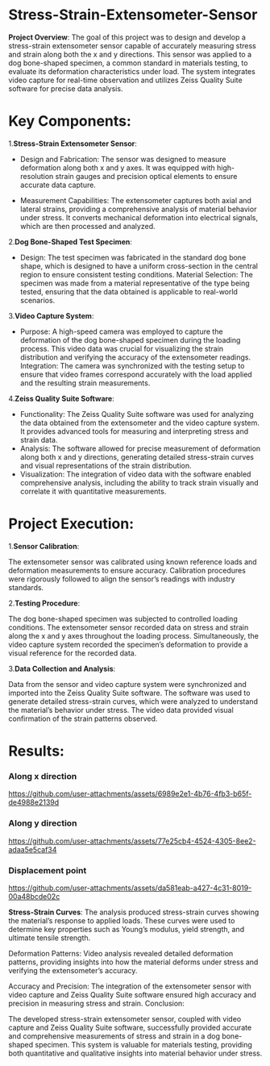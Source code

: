 # Stress-Strain-Extensometer-Sensor
**Project Overview**:
The goal of this project was to design and develop a stress-strain extensometer sensor capable of accurately measuring stress and strain along both the x and y directions. This sensor was applied to a dog bone-shaped specimen, a common standard in materials testing, to evaluate its deformation characteristics under load. The system integrates video capture for real-time observation and utilizes Zeiss Quality Suite software for precise data analysis.




# Key Components:

1.**Stress-Strain Extensometer Sensor**:

- Design and Fabrication: The sensor was designed to measure deformation along both x and y axes. It was equipped with high-resolution strain gauges and precision optical elements to ensure accurate data capture.

- Measurement Capabilities: The extensometer captures both axial and lateral strains, providing a comprehensive analysis of material behavior under stress. It converts mechanical deformation into electrical signals, which are then processed and analyzed.

2.**Dog Bone-Shaped Test Specimen**:

- Design: The test specimen was fabricated in the standard dog bone shape, which is designed to have a uniform cross-section in the central region to ensure consistent testing conditions.
Material Selection: The specimen was made from a material representative of the type being tested, ensuring that the data obtained is applicable to real-world scenarios.

3.**Video Capture System**:

- Purpose: A high-speed camera was employed to capture the deformation of the dog bone-shaped specimen during the loading process. This video data was crucial for visualizing the strain distribution and verifying the accuracy of the extensometer readings.
Integration: The camera was synchronized with the testing setup to ensure that video frames correspond accurately with the load applied and the resulting strain measurements.

4.**Zeiss Quality Suite Software**:

- Functionality: The Zeiss Quality Suite software was used for analyzing the data obtained from the extensometer and the video capture system. It provides advanced tools for measuring and interpreting stress and strain data.
- Analysis: The software allowed for precise measurement of deformation along both x and y directions, generating detailed stress-strain curves and visual representations of the strain distribution.
- Visualization: The integration of video data with the software enabled comprehensive analysis, including the ability to track strain visually and correlate it with quantitative measurements.

# Project Execution:

1.**Sensor Calibration**:

The extensometer sensor was calibrated using known reference loads and deformation measurements to ensure accuracy. Calibration procedures were rigorously followed to align the sensor’s readings with industry standards.

2.**Testing Procedure**:

The dog bone-shaped specimen was subjected to controlled loading conditions. The extensometer sensor recorded data on stress and strain along the x and y axes throughout the loading process.
Simultaneously, the video capture system recorded the specimen’s deformation to provide a visual reference for the recorded data.

3.**Data Collection and Analysis**:

Data from the sensor and video capture system were synchronized and imported into the Zeiss Quality Suite software.
The software was used to generate detailed stress-strain curves, which were analyzed to understand the material’s behavior under stress. The video data provided visual confirmation of the strain patterns observed.

# Results:




### Along x direction


https://github.com/user-attachments/assets/6989e2e1-4b76-4fb3-b65f-de4988e2139d


### Along y direction


https://github.com/user-attachments/assets/77e25cb4-4524-4305-8ee2-adaa5e5caf34


### Displacement point


https://github.com/user-attachments/assets/da581eab-a427-4c31-8019-00a48bcde02c





**Stress-Strain Curves**: The analysis produced stress-strain curves showing the material’s response to applied loads. These curves were used to determine key properties such as Young’s modulus, yield strength, and ultimate tensile strength.

Deformation Patterns: Video analysis revealed detailed deformation patterns, providing insights into how the material deforms under stress and verifying the extensometer’s accuracy.

Accuracy and Precision: The integration of the extensometer sensor with video capture and Zeiss Quality Suite software ensured high accuracy and precision in measuring stress and strain.
Conclusion:

The developed stress-strain extensometer sensor, coupled with video capture and Zeiss Quality Suite software, successfully provided accurate and comprehensive measurements of stress and strain in a dog bone-shaped specimen. This system is valuable for materials testing, providing both quantitative and qualitative insights into material behavior under stress.


